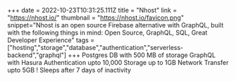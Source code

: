 +++
date = 2022-10-23T10:31:25.111Z
title = "Nhost"
link = "https://nhost.io/"
thumbnail = "https://nhost.io/favicon.png"
snippet="Nhost is an open source Firebase alternative with GraphQL, built with the following things in mind: Open Source, GraphQL, SQL, Great Developer Experience"
tags = ["hosting","storage","database","authentication","serverless-backend","graphql"]
+++
Postgres DB with 500 MB of storage
GraphQL with Hasura
Authentication upto 10,000
Storage up to 1GB
Network Transfer upto 5GB
! Sleeps after 7 days of inactivity
